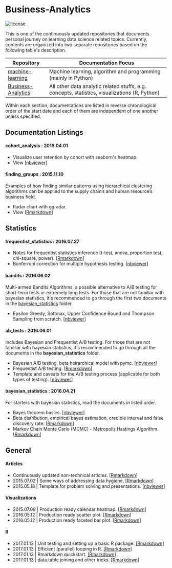 # Business-Analytics

[![license](https://img.shields.io/github/license/mashape/apistatus.svg)](https://github.com/ethen8181/Business-Analytics/blob/master/LICENSE)

This is one of the continuously updated repositories that documents personal journey on learning data science related topics. Currently, contents are organized into two separate repositories based on the following table's description.

| Repository | Documentation Focus |
| ---------- | ------------------- |
| [machine-learning](https://github.com/ethen8181/machine-learning) | Machine learning, algorithm and programming (mainly in Python) |
| [Business-Analytics](https://github.com/ethen8181/Business-Analytics) | All other data analytic related stuffs, e.g. concepts, statistics, visualizations (R, Python) |

Within each section, documentations are listed in reverse chronological order of the start date and each of them are independent of one another unless specified.


## Documentation Listings

#### cohort_analysis : 2016.04.01

- Visualize user retention by cohort with seaborn's heatmap.
- View [[nbviewer](http://nbviewer.jupyter.org/github/ethen8181/Business-Analytics/blob/master/cohort_analysis/cohort_analysis.ipynb)]

#### finding_groups : 2015.11.10

Examples of how finding similar patterns using hierarchical clustering algorithms can be applied to the supply chain’s and human resource’s business field.

- Radar chart with ggradar.
- View [[Rmarkdown](http://ethen8181.github.io/Business-Analytics/finding_groups/finding_groups.html)]


## Statistics

#### frequentist_statistics : 2016.07.27

- Notes for frequentist statistics inference (t-test, anova, proportion test, chi-square, power). [[Rmarkdown](http://ethen8181.github.io/Business-Analytics/frequentist_statistics/frequentist_statistics.html)]
- Bonferroni correction for multiple hypothesis testing. [[nbviewer](http://nbviewer.jupyter.org/github/ethen8181/Business-Analytics/blob/master/frequentist_statistics/multiple_testing.ipynb)]

#### bandits : 2016.06.02

Multi-armed Bandits Algorithms, a possible alternative to A/B testing for short-term tests or extremely long tests. For those that are not familiar with bayesian statistics, it's recommended to go through the first two documents in the [bayesian_statistics](#bayesian_statistics--20160421) folder.

- Epsilon Greedy, Softmax, Upper Confidence Bound and Thompson Sampling from scratch. [[nbviewer](http://nbviewer.jupyter.org/github/ethen8181/Business-Analytics/blob/master/bandits/bandits.ipynb)]

#### ab_tests : 2016.06.01

Includes Bayesian and Frequentist A/B testing. For those that are not familiar with bayesian statistics, it's recommended to go through all the documents in the **bayesian_statistics** folder.

- Bayesian A/B testing, beta heirarchical model with pymc. [[nbviewer](http://nbviewer.jupyter.org/github/ethen8181/Business-Analytics/blob/master/ab_tests/bayesian_ab_test.ipynb)]
- Frequentist A/B testing. [[Rmarkdown](http://ethen8181.github.io/Business-Analytics/ab_tests/frequentist_ab_test.html)]
- Template and caveats for the A/B testing process (applicable for both types of testing). [[nbviewer](http://nbviewer.jupyter.org/github/ethen8181/Business-Analytics/blob/master/ab_tests/ab_test_template.ipynb)]

#### bayesian_statistics : 2016.04.21

For starters with bayesian statistics, read the documents in listed order.

- Bayes theorem basics. [[nbviewer](http://nbviewer.jupyter.org/github/ethen8181/Business-Analytics/blob/master/bayesian_statistics/bayes_basics.ipynb)]
- Beta distribution, empirical bayes estimation, credible interval and false discovery rate. [[Rmarkdown](http://ethen8181.github.io/Business-Analytics/bayesian_statistics/bayes/bayes.html)]
- Markov Chain Monte Carlo (MCMC) - Metropolis Hastings Algorithm. [[Rmarkdown](http://ethen8181.github.io/Business-Analytics/bayesian_statistics/MCMC/MCMC.html)]


## General

#### Articles

- Continuously updated non-technical articles. [[Rmarkdown](http://ethen8181.github.io/Business-Analytics/articles/articles.html)]
- 2015.07.02 | Some ways of addressing data hygiene. [[Rmarkdown](http://ethen8181.github.io/Business-Analytics/articles/data_hygiene/data_hygiene.html)]
- 2015.05.18 | Template for problem solving and presentations. [[nbviewer](http://nbviewer.jupyter.org/github/ethen8181/Business-Analytics/blob/master/articles/logic_workflow.ipynb)]

#### Visualizations

- 2015.07.09 | Production ready calendar heatmap. [[Rmarkdown](http://ethen8181.github.io/Business-Analytics/articles/calendar_heatmaps/calendar_heatmaps.html)]
- 2016.05.12 | Production ready scatter plot. [[Rmarkdown](http://ethen8181.github.io/Business-Analytics/articles/nyt_scatter/nyt_scatter.html)]
- 2016.05.12 | Production ready faceted bar plot. [[Rmarkdown](http://ethen8181.github.io/Business-Analytics/articles/avoid_pie_charts/avoid_pie_charts.html)]

#### R

- 2017.01.13 | Unit testing and setting up a basic R package. [[Rmarkdown]](http://ethen8181.github.io/Business-Analytics/R/tests_packages/test.html)
- 2017.01.13 | Efficient (parallel) looping in R. [[Rmarkdown]](http://ethen8181.github.io/Business-Analytics/R/efficient_looping/efficient_looping.html)
- 2017.01.13 | Rmarkdown quickstart. [[Rmarkdown]](http://ethen8181.github.io/Business-Analytics/R/Rmarkdown/Rmarkdown.html)
- 2017.01.13 | data.table joining and other tricks. [[Rmarkdown](http://ethen8181.github.io/Business-Analytics/R/data_table/data_table.html)]

